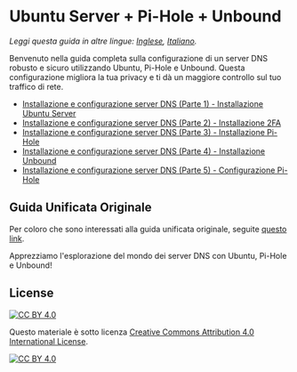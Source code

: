 # Ubuntu Server + Pi-Hole + Unbound

*Leggi questa guida in altre lingue: [Inglese](README.md), [Italiano](README.it-IT.md).*

Benvenuto nella guida completa sulla configurazione di un server DNS robusto e sicuro utilizzando Ubuntu, Pi-Hole e Unbound. Questa configurazione migliora la tua privacy e ti dà un maggiore controllo sul tuo traffico di rete.

* [Installazione e configurazione server DNS (Parte 1) - Installazione Ubuntu Server](https://edoardotosin.github.io/post/ubuntu-server-pihole-unbound-parte-1)
* [Installazione e configurazione server DNS (Parte 2) - Installazione 2FA](https://edoardotosin.github.io/post/ubuntu-server-pihole-unbound-parte-2)
* [Installazione e configurazione server DNS (Parte 3) - Installazione Pi-Hole](https://edoardotosin.github.io/post/ubuntu-server-pihole-unbound-parte-3)
* [Installazione e configurazione server DNS (Parte 4) - Installazione Unbound](https://edoardotosin.github.io/post/ubuntu-server-pihole-unbound-parte-4)
* [Installazione e configurazione server DNS (Parte 5) - Configurazione Pi-Hole](https://edoardotosin.github.io/post/ubuntu-server-pihole-unbound-parte-5)

## Guida Unificata Originale

Per coloro che sono interessati alla guida unificata originale, seguite [questo link](readme.i18n/README.it-IT.md).

Apprezziamo l'esplorazione del mondo dei server DNS con Ubuntu, Pi-Hole e Unbound!

## License

[![CC BY 4.0][cc-by-shield]][cc-by]

Questo materiale è sotto licenza
[Creative Commons Attribution 4.0 International License][cc-by].

[![CC BY 4.0][cc-by-image]][cc-by]

[cc-by]: http://creativecommons.org/licenses/by/4.0/deed.it
[cc-by-image]: https://i.creativecommons.org/l/by/4.0/88x31.png
[cc-by-shield]: https://img.shields.io/badge/License-CC%20BY%204.0-lightgrey.svg